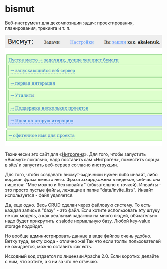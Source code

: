 bismut
======

Веб-инструмент для декомпозиции задач: проектирования, планирования, трекинга и т. п. 

<img src="bismut_screen.png">

Технически это сайт для «<a href="http://nitrogenproject.com/">Нитрогена</a>». Для того, чтобы запустить «Висмут» локально, надо поставить сам «Нитроген», поместить сорцы в site/ и запустить веб-сервер согласно инструкции.

Для того, чтобы создавать висмут-задачники нужен либо инвайт, либо кодовая фраза вместо него. Фраза захардкожена в индексе, сейчас она пишется: "Мне можно и без инвайта." (обязательно с точкой). Инвайты - это просто пустые файлы, лежащие в папке "data/invite_list/". Инвайт используется - файл удаляется.

Да, еще одно. Весь CRUD сделан через файловую систему. То есть каждая запись в "базу" - это файл. Если хотите использовать эту штуку не как модель, а как реальный задачник на много людей, обязательно надо будет прикрутить к salode нормальную базу. Любой key-value storage подойдет.

Но вообще администрировать данные в виде файлов очень удобно. Ветку туда, векту сюда - отлично же! Так что если толпы пользователей не ожидается, можно оставить как есть.

Исходный код отдается по лицензии Apache 2.0. Если коротко: делайте с ним, что хотите, а я ни за что не отвечаю.
